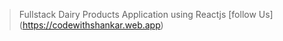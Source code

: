 > Fullstack Dairy Products Application using Reactjs
> [follow Us] (https://codewithshankar.web.app)

